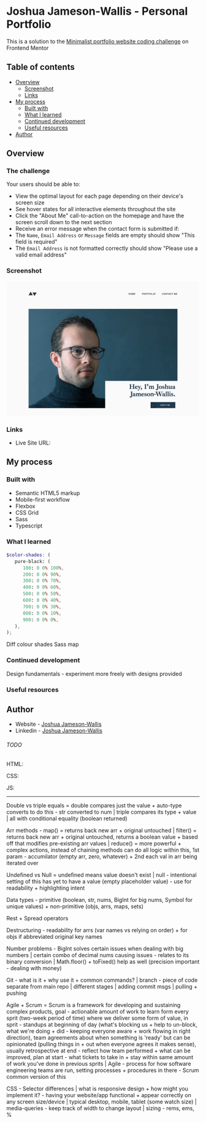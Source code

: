 # Joshua Jameson-Wallis - Personal Portfolio

This is a solution to the [Minimalist portfolio website coding challenge](https://www.frontendmentor.io/challenges/pomodoro-app-KBFnycJ6G) on Frontend Mentor

## Table of contents

-  [Overview](#overview)
   -  [Screenshot](#screenshot)
   -  [Links](#links)
-  [My process](#my-process)
   -  [Built with](#built-with)
   -  [What I learned](#what-i-learned)
   -  [Continued development](#continued-development)
   -  [Useful resources](#useful-resources)
-  [Author](#author)

## Overview

### The challenge

Your users should be able to:

-  View the optimal layout for each page depending on their device's screen size
-  See hover states for all interactive elements throughout the site
-  Click the "About Me" call-to-action on the homepage and have the screen scroll down to the next section
-  Receive an error message when the contact form is submitted if:
-  The `Name`, `Email Address` or `Message` fields are empty should show "This field is required"
-  The `Email Address` is not formatted correctly should show "Please use a valid email address"

### Screenshot

![](./screenshot.png)

### Links

-  Live Site URL:

## My process

### Built with

-  Semantic HTML5 markup
-  Mobile-first workflow
-  Flexbox
-  CSS Grid
-  Sass
-  Typescript

### What I learned

```scss
$color-shades: (
   pure-black: (
      100: 0 0% 100%,
      200: 0 0% 90%,
      300: 0 0% 70%,
      400: 0 0% 60%,
      500: 0 0% 50%,
      600: 0 0% 40%,
      700: 0 0% 30%,
      800: 0 0% 10%,
      900: 0 0% 0%,
   ),
);
```

Diff colour shades Sass map

### Continued development

Design fundamentals - experiment more freely with designs provided

### Useful resources

## Author

-  Website - [Joshua Jameson-Wallis](https://joshuajamesonwallis.com)
-  Linkedin - [Joshua Jameson-Wallis]()

###### TODO

HTML:

CSS:

JS:

---

Double vs triple equals = double compares just the value + auto-type converts to do this - str converted to num | triple compares its type + value | all with conditional equality (boolean returned)

Arr methods - map() = returns back new arr + original untouched | filter() = returns back new arr + original untouched, returns a boolean value + based off that modifies pre-existing arr values | reduce() = more powerful + complex actions, instead of chaining methods can do all logic within this, 1st param - accumilator (empty arr, zero, whatever) + 2nd each val in arr being iterated over

Undefined vs Null = undefined means value doesn't exist | null - intentional setting of this has yet to have a value (empty placeholder value) - use for readability + highlighting intent

Data types - primitive (boolean, str, nums, BigInt for big nums, Symbol for unique values) + non-primitive (objs, arrs, maps, sets)

Rest + Spread operators

Destructuring - readability for arrs (var names vs relying on order) + for objs if abbreviated original key names

Number problems - BigInt solves certain issues when dealing with big numbers | certain combo of decimal nums causing issues - relates to its binary conversion | Math.floor() + toFixed() help as well (precision important - dealing with money)

Git - what is it + why use it + common commands? | branch - piece of code separate from main repo | different stages | adding commit msgs | pulling + pushing

Agile + Scrum = Scrum is a framework for developing and sustaining complex products, goal - actionable amount of work to learn form every sprit (two-week period of time) where we deliver some form of value, in sprit - standups at beginning of day (what's blocking us + help to un-block, what we're doing + did - keeping everyone aware + work flowing in right direction), team agreements about when something is 'ready' but can be opinionated (pulling things in + out when everyone agrees it makes sense), usually retrospective at end - reflect how team performed + what can be improved, plan at start - what tickets to take in + stay within same amount of work you've done in previous sprits | Agile - process for how software engineering teams are run, setting processes + procedures in there - Scrum common version of this

CSS - Selector differences | what is responsive design + how might you implement it? - having your website/app functional + appear correctly on any screen size/device | typical desktop, mobile, tablet (some watch size) | media-queries - keep track of width to change layout | sizing - rems, ems, %
